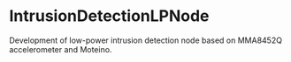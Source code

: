 # IntrusionDetectionLPNode
Development of low-power intrusion detection node based on MMA8452Q accelerometer and Moteino.
